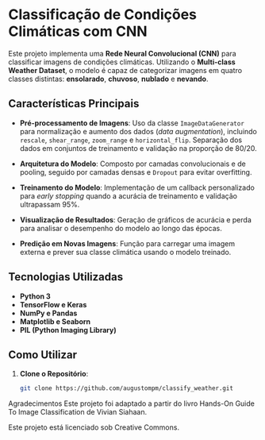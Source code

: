 # Classificação de Condições Climáticas com CNN

Este projeto implementa uma **Rede Neural Convolucional (CNN)** para classificar imagens de condições climáticas. Utilizando o **Multi-class Weather Dataset**, o modelo é capaz de categorizar imagens em quatro classes distintas: **ensolarado**, **chuvoso**, **nublado** e **nevando**.

## Características Principais

- **Pré-processamento de Imagens**: Uso da classe `ImageDataGenerator` para normalização e aumento dos dados (*data augmentation*), incluindo `rescale`, `shear_range`, `zoom_range` e `horizontal_flip`. Separação dos dados em conjuntos de treinamento e validação na proporção de 80/20.

- **Arquitetura do Modelo**: Composto por camadas convolucionais e de pooling, seguido por camadas densas e `Dropout` para evitar overfitting.

- **Treinamento do Modelo**: Implementação de um callback personalizado para *early stopping* quando a acurácia de treinamento e validação ultrapassam 95%.

- **Visualização de Resultados**: Geração de gráficos de acurácia e perda para analisar o desempenho do modelo ao longo das épocas.

- **Predição em Novas Imagens**: Função para carregar uma imagem externa e prever sua classe climática usando o modelo treinado.

## Tecnologias Utilizadas

- **Python 3**
- **TensorFlow e Keras**
- **NumPy e Pandas**
- **Matplotlib e Seaborn**
- **PIL (Python Imaging Library)**

## Como Utilizar

1. **Clone o Repositório**:

   ```bash
   git clone https://github.com/augustompm/classify_weather.git

Agradecimentos
Este projeto foi adaptado a partir do livro Hands-On Guide To Image Classification de Vivian Siahaan.

Este projeto está licenciado sob Creative Commons.

